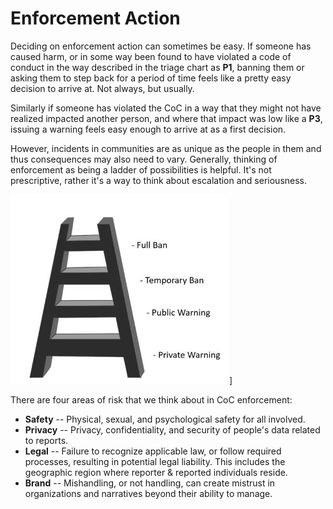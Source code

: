 # Enforcement Action

Deciding on enforcement action can sometimes be easy. If someone has caused harm, or in some way been found to have violated a code of conduct in the way described in the triage chart as **P1**, banning them or asking them to step back for a period of time feels like a pretty easy decision to arrive at. Not always, but usually.

Similarly if someone has violated the CoC in a way that they might not have realized impacted another person, and where that impact was low like a **P3**, issuing a warning feels easy enough to arrive at as a first decision.

However, incidents in communities are as unique as the people in them and thus consequences may also need to vary. Generally, thinking of enforcement as being a ladder of possibilities is helpful. It's not prescriptive, rather it's a way to think about escalation and seriousness. 

![ladder with 4 rungs, starting at the bottom is warning, then public warning, temporary ban, then full ban](../images/ladder.jpg)]

There are four areas of risk that we think about in CoC enforcement:

* **Safety** -- Physical, sexual, and psychological safety for all involved.
* **Privacy** -- Privacy, confidentiality, and security of people's data related to reports.
* **Legal** -- Failure to recognize applicable law, or follow required processes, resulting in potential legal liability. This includes the geographic region where reporter & reported individuals reside.
* **Brand** -- Mishandling, or not handling, can create mistrust in organizations and narratives beyond their ability to manage.